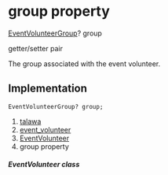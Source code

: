 
<div>

# group property

</div>


[EventVolunteerGroup](../../models_events_event_volunteer_group/EventVolunteerGroup-class.html)?
group


getter/setter pair




The group associated with the event volunteer.



## Implementation

``` language-dart
EventVolunteerGroup? group;
```







1.  [talawa](../../index.html)
2.  [event_volunteer](../../models_events_event_volunteer/)
3.  [EventVolunteer](../../models_events_event_volunteer/EventVolunteer-class.html)
4.  group property

##### EventVolunteer class







